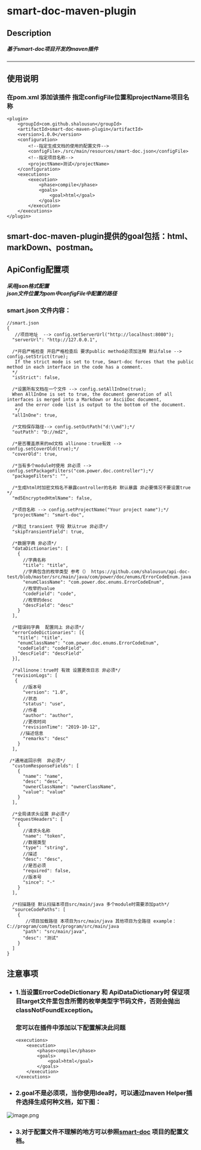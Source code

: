 # smart-doc-maven-plugin
## Description 
##### 基于smart-doc项目开发的maven插件

--------------------------------------------------------------------------------------------------------------
## 使用说明
### 在pom.xml 添加该插件 指定configFile位置和projectName项目名称 
```
<plugin>
    <groupId>com.github.shalousun</groupId>
    <artifactId>smart-doc-maven-plugin</artifactId>
    <version>1.0.0</version>
    <configuration>
        <!--指定生成文档的使用的配置文件-->
        <configFile>./src/main/resources/smart-doc.json</configFile>
        <!--指定项目名称-->
        <projectName>测试</projectName>
    </configuration>
    <executions>
        <execution>
            <phase>compile</phase>
            <goals>
                <goal>html</goal>
            </goals>
        </execution>
    </executions>
</plugin>
```
smart-doc-maven-plugin提供的goal包括：html、markDown、postman。
------------------------------------------------------------------------------------------------------------------
## ApiConfig配置项
##### 采用json格式配置<br> json文件位置为pom中configFile中配置的路径

### smart.json 文件内容：
```
//smart.json
{
   //项目地址  --> config.setServerUrl("http://localhost:8080");
  "serverUrl": "http://127.0.0.1",
  
  /*开启严格检查 开启严格检查后 要求public method必须加注释 默认false --> config.setStrict(true);
   If the strict mode is set to true, Smart-doc forces that the public method in each interface in the code has a comment.
  */
  "isStrict": false,
  
  /*设置所有文档在一个文件 --> config.setAllInOne(true);
  When AllInOne is set to true, the document generation of all interfaces is merged into a Markdown or AsciiDoc document,
   and the error code list is output to the bottom of the document.
   */
  "allInOne": true,
  
  /*文档保存路径--> config.setOutPath("d:\\md");*/
  "outPath": "D://md2",
  
  /*是否覆盖原来的md文档 allinone：true有效 --> config.setCoverOld(true);*/
  "coverOld": true,
  
  /*当有多个module时使用 非必须 --> config.setPackageFilters("com.power.doc.controller");*/
  "packageFilters": "",
  
  /*生成html时加密文档名不暴露controller的名称 默认暴露 非必要情况不要设置true */
  "md5EncryptedHtmlName": false,
  
  /*项目名称 --> config.setProjectName("Your project name");*/
  "projectName": "smart-doc",
  
  /*跳过 transient 字段 默认true 非必须*/
  "skipTransientField": true,
  
  /*数据字典 非必须*/
  "dataDictionaries": [
    {
      //字典名称
      "title": "title",
      //字典包含的枚举类型 参考（） https://github.com/shalousun/api-doc-test/blob/master/src/main/java/com/power/doc/enums/ErrorCodeEnum.java
      "enumClassName": "com.power.doc.enums.ErrorCodeEnum",
      //枚举的value
      "codeField": "code",
      //枚举的desc
      "descField": "desc"
    }
  ],
  
  /*错误码字典  配置同上 非必须*/
  "errorCodeDictionaries": [{
    "title": "title",
    "enumClassName": "com.power.doc.enums.ErrorCodeEnum",
    "codeField": "codeField",
    "descField": "descField"
  }],
  
  /*allinone：true时 有效 设置更改日志 非必须*/
  "revisionLogs": [
   { 
      //版本号
      "version": "1.0",
      //状态
      "status": "use",
      //作者
      "author": "author",
      //更改时间
      "revisionTime": "2019-10-12",
     //描述信息
      "remarks": "desc"
    }
  ],
 
 /*通用返回示例  非必须*/
  "customResponseFields": [
    {
      "name": "name",
      "desc": "desc",
      "ownerClassName": "ownerClassName",
      "value": "value"
    }
  ],
  
  /*全局请求头设置 非必须*/
  "requestHeaders": [
    {
      //请求头名称
      "name": "token",
      //数据类型
      "type": "string",
      //描述
      "desc": "desc",
      //是否必须
      "required": false,
      //版本号
      "since": "-"
    }
  ],
  
  /*扫描路径 默认扫描本项目src/main/java 多个module时需要添加path*/
  "sourceCodePaths": [
    {
       //项目加载路径 本项目为src/main/java 其他项目为全路径 example： C://program/com/test/program/src/main/java
      "path": "src/main/java",
      "desc": "测试"
    }
  ]
}
```
## 注意事项
* ### 1.当设置ErrorCodeDictionary 和 ApiDataDictionary时 保证项目target文件里包含所需的枚举类型字节码文件，否则会抛出classNotFoundException。
  ### 您可以在插件中添加以下配置解决此问题
    ```
    <executions>
        <execution>
            <phase>compile</phase>
            <goals>
                <goal>html</goal>
            </goals>
        </execution>
    </executions>
    ```
* ### 2.goal不是必须项，当你使用Idea时，可以通过maven Helper插件选择生成何种文档，如下图：
![image.png](https://upload-images.jianshu.io/upload_images/5118042-9cefab064ee3ea93.png?imageMogr2/auto-orient/strip%7CimageView2/2/w/1240)
* ### 3.对于配置文件不理解的地方可以参照[smart-doc](https://gitee.com/sunyurepository/smart-doc) 项目的配置文档。

